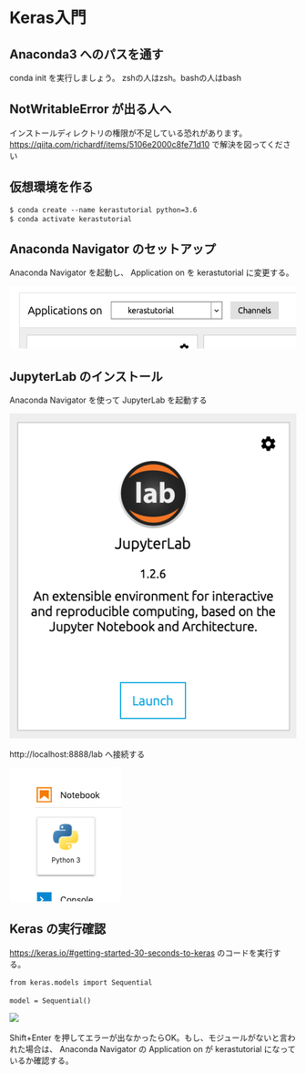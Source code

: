 # Keras入門

## Anaconda3 へのパスを通す

conda init を実行しましょう。 zshの人はzsh。bashの人はbash

## NotWritableError が出る人へ

インストールディレクトリの権限が不足している恐れがあります。 https://qiita.com/richardf/items/5106e2000c8fe71d10 で解決を図ってください

## 仮想環境を作る

```
$ conda create --name kerastutorial python=3.6
$ conda activate kerastutorial
```

## Anaconda Navigator のセットアップ

Anaconda Navigator を起動し、 Application on を kerastutorial に変更する。

![](images/application_on.png)

## JupyterLab のインストール

Anaconda Navigator を使って JupyterLab を起動する

![](images/jupyterlab.png)

http://localhost:8888/lab へ接続する

![](images/notebook.png)

## Keras の実行確認

https://keras.io/#getting-started-30-seconds-to-keras のコードを実行する。

```
from keras.models import Sequential

model = Sequential()
```

![](./images/kera_work_well.png)

Shift+Enter を押してエラーが出なかったらOK。もし、モジュールがないと言われた場合は、 Anaconda Navigator の Application on が kerastutorial になっているか確認する。
